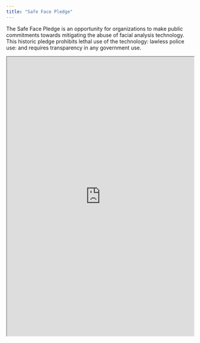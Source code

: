 ```yaml
---
title: "Safe Face Pledge"
---
```


The Safe Face Pledge is an opportunity for organizations to make public commitments towards mitigating the abuse of facial analysis technology. This historic pledge prohibits lethal use of the technology: lawless police use: and requires transparency in any government use.

<iframe height="750" width="100%" src="https://ewelton.github.io/ktest/wiki.html#Safe%20Face%20Pledge"></iframe>
